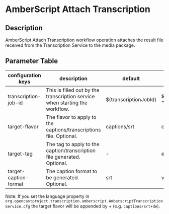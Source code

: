# AmberScript Attach Transcription

## Description

AmberScript Attach Transcription workflow operation attaches the result file received from the Transcription Service
to the media package.

## Parameter Table

| configuration keys    | description                                                                 | default               | example                                      |
|-----------------------|-----------------------------------------------------------------------------|-----------------------|----------------------------------------------|
| transcription-job-id  | This is filled out by the transcription service when starting the workflow. | ${transcriptionJobId} | **Should always be "${transcriptionJobId}"** |
| target-flavor         | The flavor to apply to the captions/transcriptions file. Optional.          | captions/srt          | captions/vtt+en                              |
| target-tag            | The tag to apply to the caption/transcription file generated. Optional.     | -                     | engage-download                              |
| target-caption-format | The caption format to be generated. Optional.                               | srt                   | vtt                                          |

Note: If you set the language property in
`org.opencastproject.transcription.amberscript.AmberscriptTranscriptionService.cfg` the target flavor will be appended
by +<language> (e.g. `captions/srt+de`).